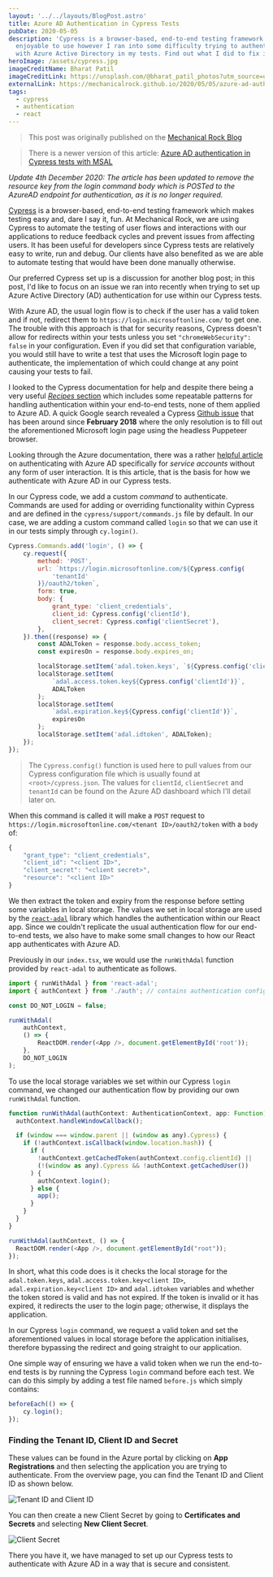 ```yaml
---
layout: '../../layouts/BlogPost.astro'
title: Azure AD Authentication in Cypress Tests
pubDate: 2020-05-05
description: 'Cypress is a browser-based, end-to-end testing framework that is
  enjoyable to use however I ran into some difficulty trying to authenticate
  with Azure Active Directory in my tests. Find out what I did to fix it! '
heroImage: /assets/cypress.jpg
imageCreditName: Bharat Patil
imageCreditLink: https://unsplash.com/@bharat_patil_photos?utm_source=unsplash&utm_medium=referral&utm_content=creditCopyText
externalLink: https://mechanicalrock.github.io/2020/05/05/azure-ad-authentication-cypress.html
tags:
  - cypress
  - authentication
  - react
---
```


> This post was originally published on the [Mechanical Rock Blog](https://mechanicalrock.github.io/2020/05/05/azure-ad-authentication-cypress.html)

> There is a newer version of this article: [Azure AD authentication in Cypress tests with MSAL](/blog/azure-ad-authentication-in-cypress-tests-with-msal)

_Update 4th December 2020: The article has been updated to remove the resource key from the login command body which is POSTed to the AzureAD endpoint for authentication, as it is no longer required._

[Cypress](https://cypress.io) is a browser-based, end-to-end testing framework which makes testing easy and, dare I say it, fun. At Mechanical Rock, we are using Cypress to automate the testing of user flows and interactions with our applications to reduce feedback cycles and prevent issues from affecting users. It has been useful for developers since Cypress tests are relatively easy to write, run and debug. Our clients have also benefited as we are able to automate testing that would have been done manually otherwise.

Our preferred Cypress set up is a discussion for another blog post; in this post, I'd like to focus on an issue we ran into recently when trying to set up Azure Active Directory (AD) authentication for use within our Cypress tests.

With Azure AD, the usual login flow is to check if the user has a valid token and if not, redirect them to `https://login.microsoftonline.com/` to get one. The trouble with this approach is that for security reasons, Cypress doesn't allow for redirects within your tests unless you set `"chromeWebSecurity": false` in your configuration. Even if you did set that configuration variable, you would still have to write a test that uses the Microsoft login page to authenticate, the implementation of which could change at any point causing your tests to fail.

I looked to the Cypress documentation for help and despite there being a very useful [_Recipes_ section](https://docs.cypress.io/examples/examples/recipes.html#Logging-In) which includes some repeatable patterns for handling authentication within your end-to-end tests, none of them applied to Azure AD. A quick Google search revealed a Cypress [Github issue](https://github.com/cypress-io/cypress/issues/1342) that has been around since **February 2018** where the only resolution is to fill out the aforementioned Microsoft login page using the headless Puppeteer browser.

Looking through the Azure documentation, there was a rather [helpful article](https://docs.microsoft.com/en-us/azure/active-directory/develop/v2-oauth2-client-creds-grant-flow) on authenticating with Azure AD specifically for _service accounts_ without any form of user interaction. It is this article, that is the basis for how we authenticate with Azure AD in our Cypress tests.

In our Cypress code, we add a custom _command_ to authenticate. Commands are used for adding or overriding functionality within Cypress and are defined in the `cypress/support/commands.js` file by default. In our case, we are adding a custom command called `login` so that we can use it in our tests simply through `cy.login()`.

```javascript
Cypress.Commands.add('login', () => {
	cy.request({
		method: 'POST',
		url: `https://login.microsoftonline.com/${Cypress.config(
			'tenantId'
		)}/oauth2/token`,
		form: true,
		body: {
			grant_type: 'client_credentials',
			client_id: Cypress.config('clientId'),
			client_secret: Cypress.config('clientSecret'),
		},
	}).then((response) => {
		const ADALToken = response.body.access_token;
		const expiresOn = response.body.expires_on;

		localStorage.setItem('adal.token.keys', `${Cypress.config('clientId')}|`);
		localStorage.setItem(
			`adal.access.token.key${Cypress.config('clientId')}`,
			ADALToken
		);
		localStorage.setItem(
			`adal.expiration.key${Cypress.config('clientId')}`,
			expiresOn
		);
		localStorage.setItem('adal.idtoken', ADALToken);
	});
});
```

> The `Cypress.config()` function is used here to pull values from our Cypress configuration file which is usually found at `<root>/cypress.json`. The values for `clientId`, `clientSecret` and `tenantId` can be found on the Azure AD dashboard which I'll detail later on.

When this command is called it will make a `POST` request to `https://login.microsoftonline.com/<tenant ID>/oauth2/token` with a `body` of:

```javascript
{
    "grant_type": "client_credentials",
    "client_id": "<client ID>",
    "client_secret": "<client secret>",
    "resource": "<client ID>"
}
```

We then extract the token and expiry from the response before setting some variables in local storage. The values we set in local storage are used by the [`react-adal`](https://github.com/salvoravida/react-adal) library which handles the authentication within our React app. Since we couldn't replicate the usual authentication flow for our end-to-end tests, we also have to make some small changes to how our React app authenticates with Azure AD.

Previously in our `index.tsx`, we would use the `runWithAdal` function provided by `react-adal` to authenticate as follows.

```javascript
import { runWithAdal } from 'react-adal';
import { authContext } from './auth'; // contains authentication config

const DO_NOT_LOGIN = false;

runWithAdal(
	authContext,
	() => {
		ReactDOM.render(<App />, document.getElementById('root'));
	},
	DO_NOT_LOGIN
);
```

To use the local storage variables we set within our Cypress `login` command, we changed our authentication flow by providing our own `runWithAdal` function.

```javascript
function runWithAdal(authContext: AuthenticationContext, app: Function) {
  authContext.handleWindowCallback();

  if (window === window.parent || (window as any).Cypress) {
    if (!authContext.isCallback(window.location.hash)) {
      if (
        !authContext.getCachedToken(authContext.config.clientId) ||
        (!(window as any).Cypress && !authContext.getCachedUser())
      ) {
        authContext.login();
      } else {
        app();
      }
    }
  }
}

runWithAdal(authContext, () => {
  ReactDOM.render(<App />, document.getElementById("root"));
});
```

In short, what this code does is it checks the local storage for the `adal.token.keys`, `adal.access.token.key<client ID>`, `adal.expiration.key<client ID>` and `adal.idtoken` variables and whether the token stored is valid and has not expired. If the token is invalid or it has expired, it redirects the user to the login page; otherwise, it displays the application.

In our Cypress `login` command, we request a valid token and set the aforementioned values in local storage before the application initialises, therefore bypassing the redirect and going straight to our application.

One simple way of ensuring we have a valid token when we run the end-to-end tests is by running the Cypress `login` command before each test. We can do this simply by adding a test file named `before.js` which simply contains:

```javascript
beforeEach(() => {
	cy.login();
});
```

### Finding the Tenant ID, Client ID and Secret

These values can be found in the Azure portal by clicking on **App Registrations** and then selecting the application you are trying to authenticate. From the overview page, you can find the Tenant ID and Client ID as shown below.

![Tenant ID and Client ID](/assets/client-tenant-id.png)

You can then create a new Client Secret by going to **Certificates and Secrets** and selecting **New Client Secret**.

![Client Secret](/assets/client-secret.png)

There you have it, we have managed to set up our Cypress tests to authenticate with Azure AD in a way that is secure and consistent.
